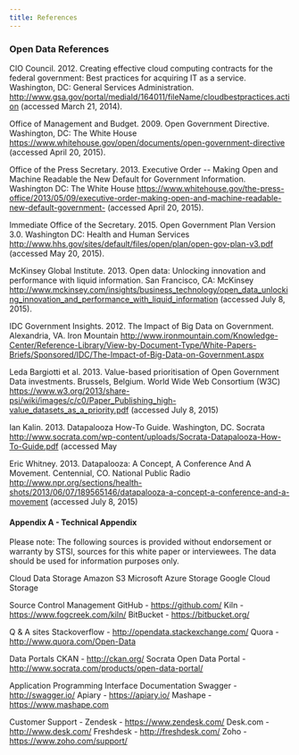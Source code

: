```yaml
---
title: References
---
```


### Open Data References

CIO Council. 2012. Creating effective cloud computing contracts for the federal government: Best practices for acquiring IT as a service. Washington, DC: General Services Administration. http://www.gsa.gov/portal/mediaId/164011/fileName/cloudbestpractices.action (accessed March 21, 2014).

Office of Management and Budget. 2009. Open Government Directive. Washington, DC: The White House https://www.whitehouse.gov/open/documents/open-government-directive (accessed April 20, 2015).

Office of the Press Secretary. 2013. Executive Order -- Making Open and Machine Readable the New Default for Government Information. Washington DC: The White House https://www.whitehouse.gov/the-press-office/2013/05/09/executive-order-making-open-and-machine-readable-new-default-government- (accessed April 20, 2015).

Immediate Office of the Secretary. 2015. Open Government Plan Version   3.0. Washington DC: Health and Human Services http://www.hhs.gov/sites/default/files/open/plan/open-gov-plan-v3.pdf (accessed May 20, 2015).

McKinsey Global Institute. 2013. Open data: Unlocking innovation and performance with liquid information. San Francisco, CA: McKinsey http://www.mckinsey.com/insights/business_technology/open_data_unlocking_innovation_and_performance_with_liquid_information (accessed July 8, 2015).

IDC Government Insights. 2012. The Impact of Big Data on Government. Alexandria, VA. Iron Mountain http://www.ironmountain.com/Knowledge-Center/Reference-Library/View-by-Document-Type/White-Papers-Briefs/Sponsored/IDC/The-Impact-of-Big-Data-on-Government.aspx

Leda Bargiotti et al. 2013. Value-based prioritisation of Open Government Data
investments. Brussels, Belgium. World Wide Web Consortium (W3C) https://www.w3.org/2013/share-psi/wiki/images/c/c0/Paper_Publishing_high-value_datasets_as_a_priority.pdf (accessed July 8, 2015)

Ian Kalin. 2013. Datapalooza How-To Guide. Washington, DC. Socrata http://www.socrata.com/wp-content/uploads/Socrata-Datapalooza-How-To-Guide.pdf (accessed May 

Eric Whitney. 2013. Datapalooza: A Concept, A Conference And A Movement. Centennial, CO. National Public Radio http://www.npr.org/sections/health-shots/2013/06/07/189565146/datapalooza-a-concept-a-conference-and-a-movement (accessed July 8, 2015)

#### Appendix A - Technical Appendix

Please note: The following sources is provided without endorsement or warranty by STSI, sources for this white paper or interviewees. The data should be used for information purposes only.

Cloud Data Storage
Amazon S3
Microsoft Azure Storage
Google Cloud Storage


Source Control Management
GitHub - https://github.com/
Kiln - https://www.fogcreek.com/kiln/
BitBucket - https://bitbucket.org/

Q & A sites
Stackoverflow - http://opendata.stackexchange.com/
Quora - http://www.quora.com/Open-Data

Data Portals
CKAN - http://ckan.org/
Socrata Open Data Portal - http://www.socrata.com/products/open-data-portal/

Application Programming Interface Documentation
Swagger - http://swagger.io/
Apiary - https://apiary.io/
Mashape - https://www.mashape.com

Customer Support -
Zendesk - https://www.zendesk.com/
Desk.com - http://www.desk.com/
Freshdesk - http://freshdesk.com/
Zoho - https://www.zoho.com/support/
